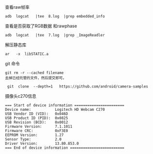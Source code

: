 

查看raw帧率

```
adb  logcat   |tee  8.log  |grep embedded_info
```



查看是否获取了RGB数据 和rawphase



```
adb  logcat   |tee  7.log  |grep _ImageReadler
```







解压静态库  

```
ar   -x  libSTATIC.a 
```















git 命令 



```
git rm -r --cached filename
去掉已经托管的文件，然后提交即可。
```



```
 git  clone  --depth=1   https://github.com/android/camera-samples

```











摄像头c270信息

```
=== Start of device information =======================
Device name:           Logitech HD Webcam C270
USB Vendor ID (VID):   0x046D
USB Product ID (PID):  0x0825
USB Revision (BCD):    0x0012
Firmware Version:      7.1.1011
Firmware CRC:          0xF3E0
EEPROM Version:        1.27
Sensor Type:           2.0
Driver Version:        13.80.853.0
=== End of device information =========================

```



